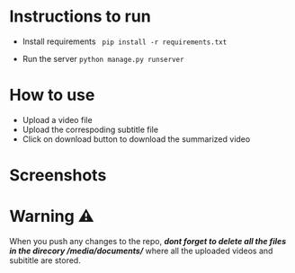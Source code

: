 # Instructions to run 

- Install requirements
``` pip install -r requirements.txt```

- Run the server
```python manage.py runserver```

# How to use 
- Upload a video file
- Upload the correspoding subtitle file
- Click on download button to download the summarized video

# Screenshots

# Warning :warning:
 When you push any changes to the repo, ***dont forget to delete all the files in the direcory /media/documents/*** where all the uploaded videos and subititle are stored.
